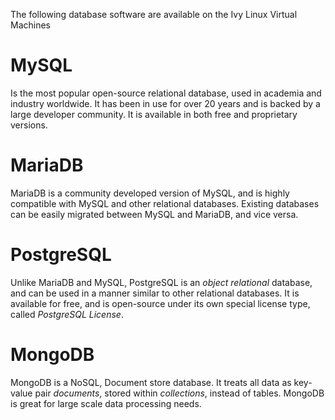 The following database software are available on the Ivy Linux Virtual Machines

# MySQL

Is the most popular open-source relational database, used in academia and industry worldwide. It has been
in use for over 20 years and is backed by a large developer community. It is available in both free and 
proprietary versions. 

# MariaDB

MariaDB is a community developed version of MySQL, and is highly compatible with MySQL and other relational databases. Existing databases can be easily migrated between MySQL and MariaDB, and vice versa.

# PostgreSQL

Unlike MariaDB and MySQL, PostgreSQL is an *object relational* database, and can be used in a manner similar to other relational databases. It is available for free, and is open-source under its own special license type, called *PostgreSQL License*. 

# MongoDB

MongoDB is a NoSQL, Document store database. It treats all data as key-value pair *documents*, stored within *collections*, instead of tables. MongoDB is great for large scale data processing needs. 